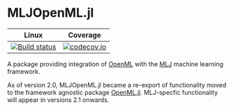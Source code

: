 # MLJOpenML.jl

| Linux | Coverage |
| :-----------: | :------: |
| [![Build status](https://github.com/JuliaAI/MLJOpenML.jl/workflows/CI/badge.svg)](https://github.com/JuliaAI/MLJOpenML.jl/actions)| [![codecov.io](http://codecov.io/github/JuliaAI/MLJOpenML.jl/coverage.svg?branch=master)](http://codecov.io/github/JuliaAI/MLJOpenML.jl?branch=master) |

A package providing integration of [OpenML](https://www.openml.org) with the
[MLJ](https://alan-turing-institute.github.io/MLJ.jl/dev/) machine
learning framework.

As of version 2.0, MLJOpenML.jl became a re-export of functionality
moved to the framework agnostic package
[OpenML.jl](https://github.com/JuliaAI/OpenML.jl). MLJ-specfic
functionality will appear in versions 2.1 onwards.


